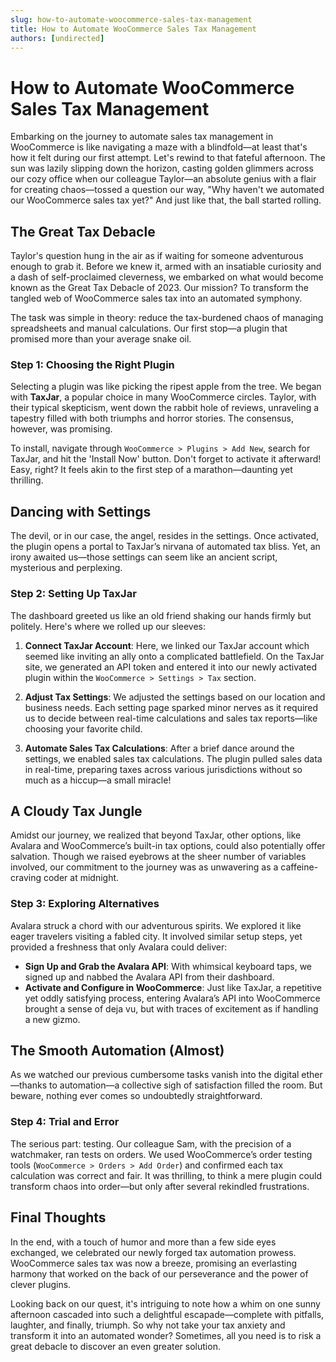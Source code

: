 ```yaml
---
slug: how-to-automate-woocommerce-sales-tax-management
title: How to Automate WooCommerce Sales Tax Management
authors: [undirected]
---
```



# How to Automate WooCommerce Sales Tax Management

Embarking on the journey to automate sales tax management in WooCommerce is like navigating a maze with a blindfold—at least that's how it felt during our first attempt. Let's rewind to that fateful afternoon. The sun was lazily slipping down the horizon, casting golden glimmers across our cozy office when our colleague Taylor—an absolute genius with a flair for creating chaos—tossed a question our way, "Why haven't we automated our WooCommerce sales tax yet?" And just like that, the ball started rolling.

## The Great Tax Debacle

Taylor's question hung in the air as if waiting for someone adventurous enough to grab it. Before we knew it, armed with an insatiable curiosity and a dash of self-proclaimed cleverness, we embarked on what would become known as the Great Tax Debacle of 2023. Our mission? To transform the tangled web of WooCommerce sales tax into an automated symphony.

The task was simple in theory: reduce the tax-burdened chaos of managing spreadsheets and manual calculations. Our first stop—a plugin that promised more than your average snake oil.

### Step 1: Choosing the Right Plugin

Selecting a plugin was like picking the ripest apple from the tree. We began with **TaxJar**, a popular choice in many WooCommerce circles. Taylor, with their typical skepticism, went down the rabbit hole of reviews, unraveling a tapestry filled with both triumphs and horror stories. The consensus, however, was promising.

To install, navigate through `WooCommerce > Plugins > Add New`, search for TaxJar, and hit the 'Install Now' button. Don't forget to activate it afterward! Easy, right? It feels akin to the first step of a marathon—daunting yet thrilling.

## Dancing with Settings

The devil, or in our case, the angel, resides in the settings. Once activated, the plugin opens a portal to TaxJar’s nirvana of automated tax bliss. Yet, an irony awaited us—those settings can seem like an ancient script, mysterious and perplexing.

### Step 2: Setting Up TaxJar

The dashboard greeted us like an old friend shaking our hands firmly but politely. Here's where we rolled up our sleeves:

1. **Connect TaxJar Account**: Here, we linked our TaxJar account which seemed like inviting an ally onto a complicated battlefield. On the TaxJar site, we generated an API token and entered it into our newly activated plugin within the `WooCommerce > Settings > Tax` section.

2. **Adjust Tax Settings**: We adjusted the settings based on our location and business needs. Each setting page sparked minor nerves as it required us to decide between real-time calculations and sales tax reports—like choosing your favorite child.

3. **Automate Sales Tax Calculations**: After a brief dance around the settings, we enabled sales tax calculations. The plugin pulled sales data in real-time, preparing taxes across various jurisdictions without so much as a hiccup—a small miracle!

## A Cloudy Tax Jungle

Amidst our journey, we realized that beyond TaxJar, other options, like Avalara and WooCommerce’s built-in tax options, could also potentially offer salvation. Though we raised eyebrows at the sheer number of variables involved, our commitment to the journey was as unwavering as a caffeine-craving coder at midnight.

### Step 3: Exploring Alternatives

Avalara struck a chord with our adventurous spirits. We explored it like eager travelers visiting a fabled city. It involved similar setup steps, yet provided a freshness that only Avalara could deliver:

- **Sign Up and Grab the Avalara API**: With whimsical keyboard taps, we signed up and nabbed the Avalara API from their dashboard.
- **Activate and Configure in WooCommerce**: Just like TaxJar, a repetitive yet oddly satisfying process, entering Avalara’s API into WooCommerce brought a sense of deja vu, but with traces of excitement as if handling a new gizmo.

## The Smooth Automation (Almost)

As we watched our previous cumbersome tasks vanish into the digital ether—thanks to automation—a collective sigh of satisfaction filled the room. But beware, nothing ever comes so undoubtedly straightforward.

### Step 4: Trial and Error

The serious part: testing. Our colleague Sam, with the precision of a watchmaker, ran tests on orders. We used WooCommerce’s order testing tools (`WooCommerce > Orders > Add Order`) and confirmed each tax calculation was correct and fair. It was thrilling, to think a mere plugin could transform chaos into order—but only after several rekindled frustrations.

## Final Thoughts

In the end, with a touch of humor and more than a few side eyes exchanged, we celebrated our newly forged tax automation prowess. WooCommerce sales tax was now a breeze, promising an everlasting harmony that worked on the back of our perseverance and the power of clever plugins.

Looking back on our quest, it's intriguing to note how a whim on one sunny afternoon cascaded into such a delightful escapade—complete with pitfalls, laughter, and finally, triumph. So why not take your tax anxiety and transform it into an automated wonder? Sometimes, all you need is to risk a great debacle to discover an even greater solution.